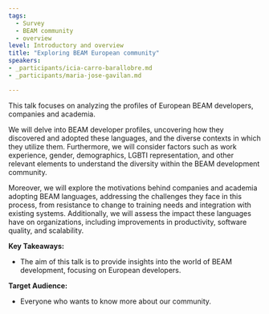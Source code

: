```yaml
---
tags: 
  - Survey
  - BEAM community
  - overview
level: Introductory and overview
title: "Exploring BEAM European community"
speakers: 
- _participants/icia-carro-barallobre.md
- _participants/maria-jose-gavilan.md

---
```

This talk focuses on analyzing the profiles of European BEAM developers, companies and academia.

We will delve into BEAM developer profiles, uncovering how they discovered and adopted these languages, and the diverse contexts in which they utilize them. Furthermore, we will consider factors such as work experience, gender, demographics, LGBTI representation, and other relevant elements to understand the diversity within the BEAM development community.

Moreover, we will explore the motivations behind companies and academia adopting BEAM languages, addressing the challenges they face in this process, from resistance to change to training needs and integration with existing systems. Additionally, we will assess the impact these languages have on organizations, including improvements in productivity, software quality, and scalability.

**Key Takeaways:**
- The aim of this talk is to provide insights into the world of BEAM development, focusing on European developers. 

**Target Audience:**
- Everyone who wants to know more about our community.

